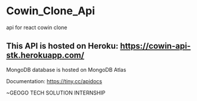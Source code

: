 # Cowin_Clone_Api
api for react cowin clone


## This API is hosted on Heroku: https://cowin-api-stk.herokuapp.com/

MongoDB database is hosted on MongoDB Atlas

Documentation: https://tiny.cc/apidocs

~GEOGO TECH SOLUTION INTERNSHIP
